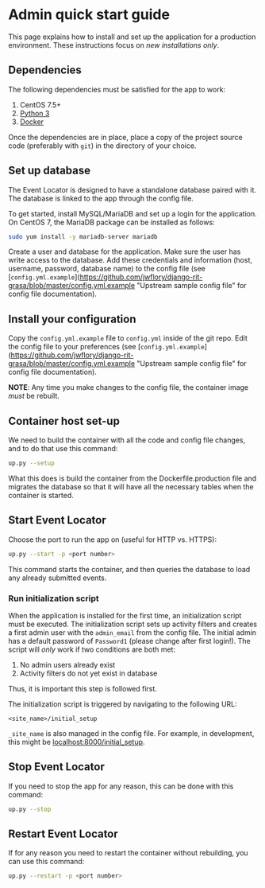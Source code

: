 Admin quick start guide
=======================

This page explains how to install and set up the application for a production environment.
These instructions focus on _new installations only_.

## Dependencies

The following dependencies must be satisfied for the app to work:

1. CentOS 7.5+
2. [Python 3](https://www.python.org/downloads/ "Download Python 3")
3. [Docker](https://docs.docker.com/install/)

Once the dependencies are in place, place a copy of the project source code (preferably with `git`) in the directory of your choice.


## Set up database

The Event Locator is designed to have a standalone database paired with it.
The database is linked to the app through the config file.

To get started, install MySQL/MariaDB and set up a login for the application.
On CentOS 7, the MariaDB package can be installed as follows:

```sh
sudo yum install -y mariadb-server mariadb
```

Create a user and database for the application.
Make sure the user has write access to the database.
Add these credentials and information (host, username, password, database name) to the config file (see [`config.yml.example`](https://github.com/jwflory/django-rit-grasa/blob/master/config.yml.example "Upstream sample config file" for config file documentation).


## Install your configuration

Copy the `config.yml.example` file to `config.yml` inside of the git repo.
Edit the config file to your preferences (see [`config.yml.example`](https://github.com/jwflory/django-rit-grasa/blob/master/config.yml.example "Upstream sample config file" for config file documentation).

**NOTE**: Any time you make changes to the config file, the container image _must_ be rebuilt.


## Container host set-up

We need to build the container with all the code and config file changes, and to do that use this command:

```sh
up.py --setup
```

What this does is build the container from the Dockerfile.production file and migrates the database so that it will have all the necessary tables when the container is started.

## Start Event Locator

Choose the port to run the app on (useful for HTTP vs. HTTPS):

```sh
up.py --start -p <port number>
```
This command starts the container, and then queries the database to load any already submitted events.

### Run initialization script

When the application is installed for the first time, an initialization script must be executed.
The initialization script sets up activity filters and creates a first admin user with the `admin_email` from the config file.
The initial admin has a default password of `Password1` (please change after first login!).
The script will _only_ work if two conditions are both met:

1. No admin users already exist
2. Activity filters do not yet exist in database

Thus, it is important this step is followed first.

The initialization script is triggered by navigating to the following URL:

```
<site_name>/initial_setup
```

`_site_name` is also managed in the config file.
For example, in development, this might be [localhost:8000/initial_setup](http://localhost:8000/initial_setup).


## Stop Event Locator

If you need to stop the app for any reason, this can be done with this command:

```sh
up.py --stop
```

## Restart Event Locator

If for any reason you need to restart the container without rebuilding, you can use this command:

```sh
up.py --restart -p <port number>